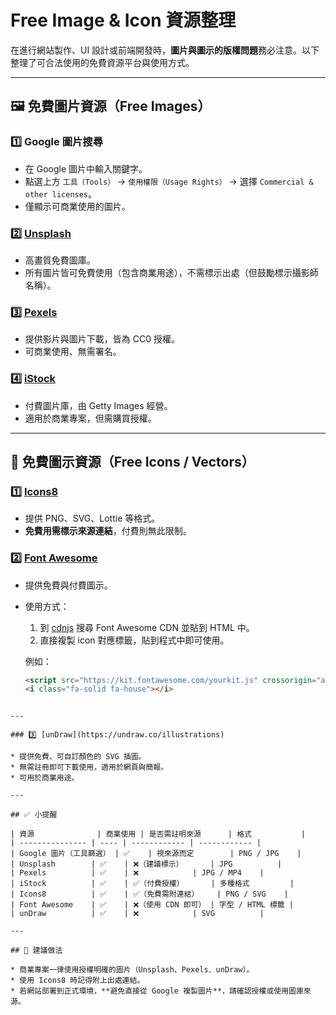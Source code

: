 
# Free Image & Icon 資源整理

在進行網站製作、UI 設計或前端開發時，**圖片與圖示的版權問題**務必注意。以下整理了可合法使用的免費資源平台與使用方式。

---

## 🖼️ 免費圖片資源（Free Images）

### 1️⃣ Google 圖片搜尋
- 在 Google 圖片中輸入關鍵字。
- 點選上方 `工具（Tools）` → `使用權限（Usage Rights）` → 選擇 `Commercial & other licenses`。
- 僅顯示可商業使用的圖片。

### 2️⃣ [Unsplash](https://unsplash.com/)
- 高畫質免費圖庫。
- 所有圖片皆可免費使用（包含商業用途），不需標示出處（但鼓勵標示攝影師名稱）。

### 3️⃣ [Pexels](https://www.pexels.com/)
- 提供影片與圖片下載，皆為 CC0 授權。
- 可商業使用、無需署名。

### 4️⃣ [iStock](https://www.istockphoto.com/)
- 付費圖片庫，由 Getty Images 經營。
- 適用於商業專案，但需購買授權。

---

## 🎨 免費圖示資源（Free Icons / Vectors）

### 1️⃣ [Icons8](https://icons8.com/)
- 提供 PNG、SVG、Lottie 等格式。
- **免費用需標示來源連結**，付費則無此限制。

### 2️⃣ [Font Awesome](https://fontawesome.com/)
- 提供免費與付費圖示。
- 使用方式：
  1. 到 [cdnjs](https://cdnjs.com/) 搜尋 Font Awesome CDN 並貼到 HTML 中。
  2. 直接複製 icon 對應標籤，貼到程式中即可使用。

  例如：

  ```html
  <script src="https://kit.fontawesome.com/yourkit.js" crossorigin="anonymous"></script>
  <i class="fa-solid fa-house"></i>
````

---

### 3️⃣ [unDraw](https://undraw.co/illustrations)

* 提供免費、可自訂顏色的 SVG 插圖。
* 無需註冊即可下載使用，適用於網頁與簡報。
* 可用於商業用途。

---

## ✅ 小提醒

| 資源              | 商業使用 | 是否需註明來源      | 格式           |
| --------------- | ---- | ------------ | ------------ |
| Google 圖片（工具篩選） | ✅    | 視來源而定        | PNG / JPG    |
| Unsplash        | ✅    | ❌（建議標示）      | JPG          |
| Pexels          | ✅    | ❌            | JPG / MP4    |
| iStock          | ✅    | ✅（付費授權）      | 多種格式         |
| Icons8          | ✅    | ✅（免費需附連結）    | PNG / SVG    |
| Font Awesome    | ✅    | ❌（使用 CDN 即可） | 字型 / HTML 標籤 |
| unDraw          | ✅    | ❌            | SVG          |

---

## 📌 建議做法

* 商業專案一律使用授權明確的圖片（Unsplash、Pexels、unDraw）。
* 使用 Icons8 時記得附上出處連結。
* 若網站部署到正式環境，**避免直接從 Google 複製圖片**，請確認授權或使用圖庫來源。


